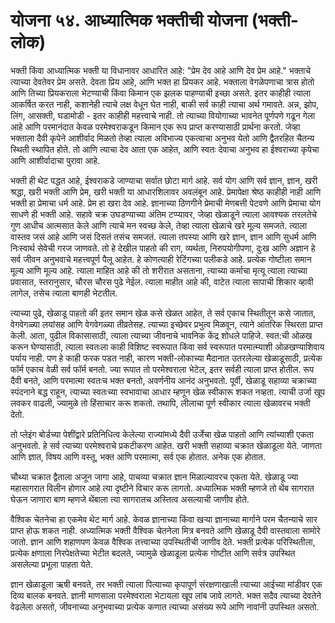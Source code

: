 # योजना ५४. आध्यात्मिक भक्तीची योजना (भक्ती-लोक)

भक्ती किंवा आध्यात्मिक भक्ती या विधानावर आधारित आहे: "प्रेम देव आहे आणि देव प्रेम आहे." भक्ताचे त्याच्या देवतेवर प्रेम असते. देवता प्रिय आहे, आणि भक्त हा प्रियकर आहे. भक्ताला वेगळेपणाचा त्रास होतो आणि तिच्या प्रियकराला भेटण्याची किंवा किमान एक झलक पाहण्याची इच्छा असते. इतर काहीही त्याला आकर्षित करत नाही, कशानेही त्याचे लक्ष वेधून घेत नाही, बाकी सर्व काही त्याचा अर्थ गमावते. अन्न, झोप, लिंग, आसक्ती, घडामोडी - इतर काहीही महत्त्वाचे नाही. तो त्याच्या वियोगाच्या भावनेत पूर्णपणे गढून गेला आहे आणि परमानंदात केवळ परमेश्वराकडून किमान एक रूप प्राप्त करण्यासाठी प्रार्थना करतो. जेव्हा भक्ताला दैवी कृपेने आशीर्वाद मिळतो तेव्हा त्याला अविभाज्य एकत्वाचा अनुभव येतो आणि द्वैतरहित चैतन्य स्थिती स्थापित होते. तो आणि त्याचा देव आता एक आहेत, आणि स्वतः देवाचा अनुभव हा ईश्वराच्या कृपेचा आणि आशीर्वादाचा पुरावा आहे.

भक्ती ही थेट पद्धत आहे, ईश्वराकडे जाण्याचा सर्वात छोटा मार्ग आहे. सर्व योग आणि सर्व ज्ञान, ज्ञान, खरी श्रद्धा, खरी भक्ती आणि प्रेम, खरी भक्ती या आधारशिलावर अवलंबून आहे. प्रेमापेक्षा श्रेष्ठ काहीही नाही आणि भक्ती हा प्रेमाचा धर्म आहे. प्रेम हा खरा देव आहे. ज्ञानाच्या ठिणगीने प्रेमाची मेणबत्ती पेटवणे आणि प्रेमाचा योग साधणे ही भक्ती आहे. सहावे चक्र उघडण्याच्या अंतिम टप्प्यावर, जेव्हा खेळाडूने त्याला आवश्यक तरलतेचे गुण आधीच आत्मसात केले आणि त्याचे मन स्वच्छ केले, तेव्हा त्याला खेळाचे खरे मूल्य समजते. त्याला वास्तव जसं आहे आणि जसं दिसतं तसंच समजतं. त्याला तपस्या आणि खरे ज्ञान, ज्ञान आणि सुधर्म आणि निःस्वार्थ सेवेची गरज जाणवते. तो हे देखील पाहतो की राग, व्यर्थता, निरुपयोगीपणा, दुःख आणि अज्ञान हे सर्व जीवन अनुभवाचे महत्त्वपूर्ण पैलू आहेत. हे कोणत्याही रेटिंगच्या पलीकडे आहे. प्रत्येक गोष्टीला समान मूल्य आणि मूल्य आहे. त्याला माहित आहे की तो शरीरात असताना, त्याच्या कर्माचा मृत्यू त्याला त्याच्या प्रवासात, स्तरानुसार, चौरस चौरस पुढे नेईल. त्याला माहीत आहे की, वाटेत त्याला सापाची शिकार व्हावी लागेल, तसेच त्याला बाणही भेटतील.

त्याच्या पुढे, खेळाडू पाहतो की इतर समान खेळ कसे खेळत आहेत, ते सर्व एकाच स्थितीतून कसे जातात, वेगवेगळ्या लयांसह आणि वेगवेगळ्या तीव्रतेसह. त्याच्या इच्छेवर प्रभुत्व मिळवून, त्याने आंतरिक स्थिरता प्राप्त केली. आता, पुढील विकासासाठी, त्याला त्याच्या जीवनाचे भावनिक केंद्र शोधले पाहिजे. स्वत:ची ओळख करून घेण्यासाठी, त्याला स्वतःला काही विशिष्ट स्वरूपात किंवा सर्व स्वरूपात परमात्म्याशी ओळखण्याशिवाय पर्याय नाही. पण हे काही फरक पडत नाही, कारण भक्ती-लोकाच्या मैदानात उतरलेल्या खेळाडूसाठी, प्रत्येक फॉर्म एकाच वेळी सर्व फॉर्म बनतो. ज्या रूपात तो परमेश्वराला भेटेल, इतर सर्वही त्याला प्राप्त होतील. रूप दैवी बनते, आणि परमात्मा स्वतःच भक्त बनतो, अवर्णनीय आनंद अनुभवतो. पूर्वी, खेळाडू सहाव्या चक्राच्या स्पंदनाने बद्ध राहून, त्याच्या स्वतःच्या स्वभावाचा आधार म्हणून खेळ स्वीकारू शकत नव्हता. त्याची उर्जा खूप लवकर वाढली, ज्यामुळे तो हिंसाचार करू शकतो. तथापि, लीलाचा पूर्ण स्वीकार त्याला खेळावरच भक्ती देतो.

तो प्लेइंग बोर्डच्या पेशींद्वारे प्रतिनिधित्व केलेल्या राज्यांमध्ये दैवी उर्जेचा खेळ पाहतो आणि त्यांच्याशी एकता अनुभवतो. हे सर्व त्याच्या परमेश्वराचे प्रकटीकरण आहेत. खरी भक्ती सहाव्या चक्रात खेळाडूला येते. जाणता आणि ज्ञात, विषय आणि वस्तू, भक्त आणि परमात्मा, सर्व एक होतात. अनेक एक होतात.

चौथ्या चक्रात द्वैताला अजून जागा आहे, पाचव्या चक्रात ज्ञान मिळाल्यावरच एकता येते. खेळाडू ज्या महासागरात विलीन होणार आहे त्या दृष्टीने विचार करू लागतो. अध्यात्मिक भक्ती म्हणजे तो थेंब सागरात घेऊन जाणारा बाण म्हणजे थेंबाला त्या सागरातच अस्तित्व असल्याची जाणीव होते.

वैश्विक चेतनेचा हा एकमेव थेट मार्ग आहे. केवळ ज्ञानाच्या किंवा खऱ्या ज्ञानाच्या मार्गाने परम चैतन्याचे सार प्राप्त होऊ शकत नाही. अध्यात्मिक भक्ती वैश्विक चेतनेला मित्र बनवते आणि खेळाडू दैवी वास्तवाला सामोरे जातो. ज्ञान आणि शहाणपण केवळ वैश्विक तत्त्वाच्या उपस्थितीची जाणीव देते. भक्ती प्रत्येक परिस्थितीला, प्रत्येक क्षणाला निरपेक्षतेच्या भेटीत बदलते, ज्यामुळे खेळाडूला प्रत्येक गोष्टीत आणि सर्वत्र उपस्थित असलेल्या प्रभूला पाहता येते.

ज्ञान खेळाडूला ऋषी बनवते, तर भक्ती त्याला पित्याच्या कृपापूर्ण संरक्षणाखाली त्याच्या आईच्या मांडीवर एक दिव्य बालक बनवते. ज्ञानी माणसाला परमेश्वराला भेटायला खूप लांब जावे लागते. भक्त सदैव त्याच्या देवतेने वेढलेला असतो, जीवनाच्या अनुभवाच्या प्रत्येक कणात त्याच्या असंख्य रूपे आणि नावांनी उपस्थित असतो.

